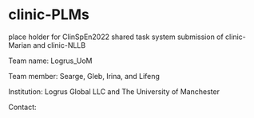 # clinic-PLMs
place holder for ClinSpEn2022 shared task system submission of clinic-Marian and clinic-NLLB

Team name: Logrus_UoM 

Team member: Searge, Gleb, Irina, and Lifeng

Institution: Logrus Global LLC and The University of Manchester 

Contact:
